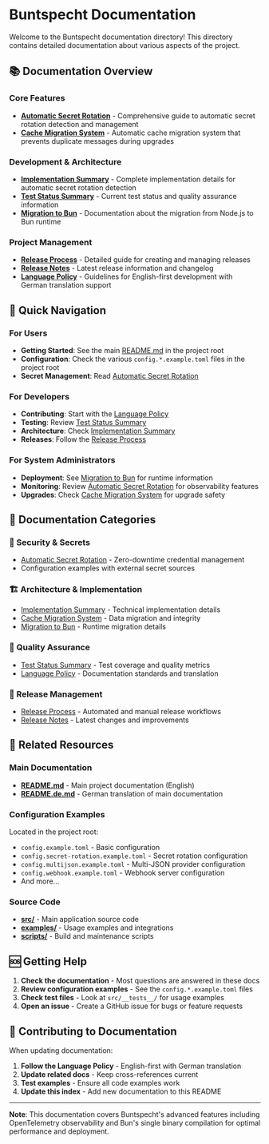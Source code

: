 # Buntspecht Documentation

Welcome to the Buntspecht documentation directory! This directory contains detailed documentation about various aspects of the project.

## 📚 Documentation Overview

### Core Features
- **[Automatic Secret Rotation](AUTOMATIC_SECRET_ROTATION.md)** - Comprehensive guide to automatic secret rotation detection and management
- **[Cache Migration System](CACHE_MIGRATION_SYSTEM.md)** - Automatic cache migration system that prevents duplicate messages during upgrades

### Development & Architecture
- **[Implementation Summary](IMPLEMENTATION_SUMMARY.md)** - Complete implementation details for automatic secret rotation detection
- **[Test Status Summary](TEST_STATUS_SUMMARY.md)** - Current test status and quality assurance information
- **[Migration to Bun](MIGRATION_TO_BUN.md)** - Documentation about the migration from Node.js to Bun runtime

### Project Management
- **[Release Process](RELEASE_PROCESS.md)** - Detailed guide for creating and managing releases
- **[Release Notes](RELEASE_NOTES.md)** - Latest release information and changelog
- **[Language Policy](LANGUAGE_POLICY.md)** - Guidelines for English-first development with German translation support

## 🚀 Quick Navigation

### For Users
- **Getting Started**: See the main [README.md](../README.md) in the project root
- **Configuration**: Check the various `config.*.example.toml` files in the project root
- **Secret Management**: Read [Automatic Secret Rotation](AUTOMATIC_SECRET_ROTATION.md)

### For Developers
- **Contributing**: Start with the [Language Policy](LANGUAGE_POLICY.md)
- **Testing**: Review [Test Status Summary](TEST_STATUS_SUMMARY.md)
- **Architecture**: Check [Implementation Summary](IMPLEMENTATION_SUMMARY.md)
- **Releases**: Follow the [Release Process](RELEASE_PROCESS.md)

### For System Administrators
- **Deployment**: See [Migration to Bun](MIGRATION_TO_BUN.md) for runtime information
- **Monitoring**: Review [Automatic Secret Rotation](AUTOMATIC_SECRET_ROTATION.md) for observability features
- **Upgrades**: Check [Cache Migration System](CACHE_MIGRATION_SYSTEM.md) for upgrade safety

## 📖 Documentation Categories

### 🔐 Security & Secrets
- [Automatic Secret Rotation](AUTOMATIC_SECRET_ROTATION.md) - Zero-downtime credential management
- Configuration examples with external secret sources

### 🏗️ Architecture & Implementation
- [Implementation Summary](IMPLEMENTATION_SUMMARY.md) - Technical implementation details
- [Cache Migration System](CACHE_MIGRATION_SYSTEM.md) - Data migration and integrity
- [Migration to Bun](MIGRATION_TO_BUN.md) - Runtime migration details

### 🧪 Quality Assurance
- [Test Status Summary](TEST_STATUS_SUMMARY.md) - Test coverage and quality metrics
- [Language Policy](LANGUAGE_POLICY.md) - Documentation standards and translation

### 🚀 Release Management
- [Release Process](RELEASE_PROCESS.md) - Automated and manual release workflows
- [Release Notes](RELEASE_NOTES.md) - Latest changes and improvements

## 🔗 Related Resources

### Main Documentation
- **[README.md](../README.md)** - Main project documentation (English)
- **[README.de.md](../README.de.md)** - German translation of main documentation

### Configuration Examples
Located in the project root:
- `config.example.toml` - Basic configuration
- `config.secret-rotation.example.toml` - Secret rotation configuration
- `config.multijson.example.toml` - Multi-JSON provider configuration
- `config.webhook.example.toml` - Webhook server configuration
- And more...

### Source Code
- **[src/](../src/)** - Main application source code
- **[examples/](../examples/)** - Usage examples and integrations
- **[scripts/](../scripts/)** - Build and maintenance scripts

## 🆘 Getting Help

1. **Check the documentation** - Most questions are answered in these docs
2. **Review configuration examples** - See the `config.*.example.toml` files
3. **Check test files** - Look at `src/__tests__/` for usage examples
4. **Open an issue** - Create a GitHub issue for bugs or feature requests

## 📝 Contributing to Documentation

When updating documentation:

1. **Follow the Language Policy** - English-first with German translation
2. **Update related docs** - Keep cross-references current
3. **Test examples** - Ensure all code examples work
4. **Update this index** - Add new documentation to this README

---

**Note**: This documentation covers Buntspecht's advanced features including OpenTelemetry observability and Bun's single binary compilation for optimal performance and deployment.